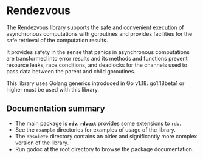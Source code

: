 Rendezvous
==========

The Rendezvous library supports the safe and convenient execution of asynchronous computations with goroutines and provides facilities for the safe retrieval of the computation results. 

It provides safety in the sense that panics in asynchronous computations are transformed into error results and its methods and functions prevent resource leaks, race conditions, and deadlocks for the channels used to pass data between the parent and child goroutines.

This library uses Golang generics introduced in Go v1.18.  go1.18beta1 or higher must be used with this library.

## Documentation summary

- The main package is **`rdv`**.  **`rdvext`** provides some extensions to `rdv`.
- See the `example` directories for examples of usage of the library.
- The `obsolete` directory contains an older and significantly more complex version of the library.
- Run godoc at the root directory to browse the package documentation.
